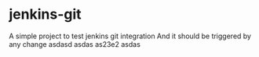# jenkins-git

A simple project to test jenkins git integration
And it should be triggered by any change
asdasd
asdas
as23e2
asdas
